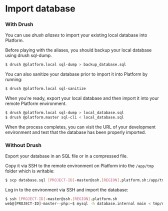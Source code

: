 # Import database

### With Drush

You can use *drush aliases* to import your existing local database into
Platform.

Before playing with the aliases, you should backup your local database
using drush sql-dump.

```bash
$ drush @platform.local sql-dump > backup_database.sql
```

You can also sanitize your database prior to import it into Platform by
running:

```bash
$ drush @platform.local sql-sanitize
```

When you're ready, export your local database and then import it into
your remote Platform environment.

```bash
$ drush @platform.local sql-dump > local_database.sql
$ drush @platform.master sql-cli < local_database.sql
```

When the process completes, you can visit the URL of your development
environment and test that the database has been properly imported.

### Without Drush

Export your database in an SQL file or in a compressed file.

Copy it via SSH to the remote environment on Platform into the
`/app/tmp` folder which is writable:

```bash
$ scp database.sql [PROJECT-ID]-master@ssh.[REGION].platform.sh:/app/tmp
```

Log in to the environment via SSH and import the database:

```bash
$ ssh [PROJECT-ID]-master@ssh.[REGION].platform.sh
web@[PROJECT-ID]-master--php:~$ mysql -h database.internal main < tmp/database.sql
```

